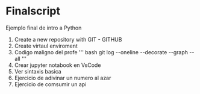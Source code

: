 # Finalscript
Ejemplo final de intro a Python


1. Create a new repository with GIT - GITHUB
2. Create virtaul enviroment
3. Codigo maligno del profe
''' bash
git log --oneline --decorate --graph --all
'''
4. Crear jupyter notabook en VsCode
5. Ver sintaxis basica
6. Ejercicio de adivinar un numero al azar
7. Ejercicio de comsumir un api